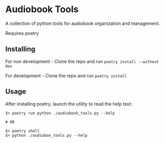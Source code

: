 Audiobook Tools
===============

A collection of python tools for audiobook organization and management.

Requires poetry

Installing
----------

For non development - Clone the repo and run  `poetry install --without dev`

For development - Clone the repo and run  `poetry install`

Usage
-----

After installing poetry, launch the utility to read the help text:

```shell
$> poetry run python ./audiobook_tools.py --help

# OR

$> poetry shell
$> python ./audioboo_tools.py --help
```
